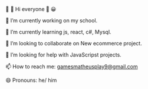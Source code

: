 🤩 👻 Hi everyone 👋 😀 

🔭 I’m currently working on my school.

🌱 I’m currently learning js, react, c#, Mysql.

👯 I’m looking to collaborate on New ecommerce project.

🤔 I’m looking for help with JavaScripst projects.

📫 How to reach me: gamesmatheusplay9@gmail.com

😄 Pronouns: he/ him
